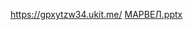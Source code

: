 https://gpxytzw34.ukit.me/
[МАРВЕЛ.pptx](https://github.com/alysavevele/Project.md/files/10115131/default.pptx)

